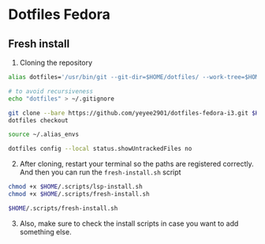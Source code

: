 # Dotfiles Fedora
## Fresh install

1. Cloning the repository
```bash
alias dotfiles='/usr/bin/git --git-dir=$HOME/dotfiles/ --work-tree=$HOME'

# to avoid recursiveness
echo "dotfiles" > ~/.gitignore

git clone --bare https://github.com/yeyee2901/dotfiles-fedora-i3.git $HOME/dotfiles
dotfiles checkout

source ~/.alias_envs

dotfiles config --local status.showUntrackedFiles no
```
2. After cloning, restart your terminal so the paths are registered correctly. And then you can run the `fresh-install.sh` script
```bash
chmod +x $HOME/.scripts/lsp-install.sh
chmod +x $HOME/.scripts/fresh-install.sh

$HOME/.scripts/fresh-install.sh
```
3. Also, make sure to check the install scripts in case you want to add something else.
